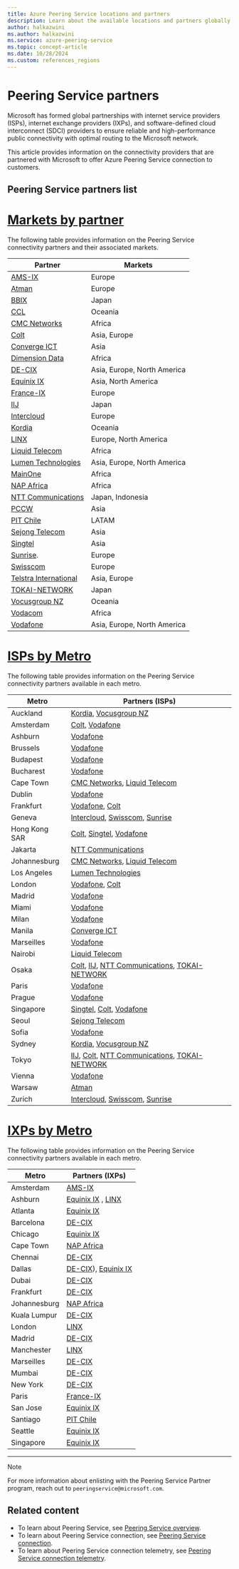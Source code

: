 ```yaml
---
title: Azure Peering Service locations and partners
description: Learn about the available locations and partners globally for the Azure Peering Service.
author: halkazwini
ms.author: halkazwini
ms.service: azure-peering-service
ms.topic: concept-article
ms.date: 10/28/2024
ms.custom: references_regions
---
```


# Peering Service partners

Microsoft has formed global partnerships with internet service providers (ISPs), internet exchange providers (IXPs), and software-defined cloud interconnect (SDCI) providers to ensure reliable and high-performance public connectivity with optimal routing to the Microsoft network.

This article provides information on the connectivity providers that are partnered with Microsoft to offer Azure Peering Service connection to customers.

## Peering Service partners list

# [**Markets by partner**](#tab/partners)

The following table provides information on the Peering Service connectivity partners and their associated markets.

| Partner | Markets |
|----------|--------|
| [AMS-IX](https://www.ams-ix.net/ams/service/microsoft-azure-peering-service-maps) | Europe |
| [Atman](https://www.atman.pl/en/atman-internet-maps/) | Europe |
| [BBIX](https://www.bbix.net/en/service/) | Japan |
| [CCL](https://concepts.co.nz/news) | Oceania |
| [CMC Networks](https://www.cmcnetworks.net/products/microsoft-azure-peering-services.html) | Africa |
| [Colt](https://www.colt.net/product/cloud-prioritisation/)| Asia, Europe |
| [Converge ICT](https://www.convergeict.com/enterprise/microsoft-azure-peering-service-maps/) | Asia |
| [Dimension Data](https://www.dimensiondata.com/en-gb/about-us/our-partners/microsoft/)| Africa |
| [DE-CIX](https://www.de-cix.net/services/microsoft-azure-peering-service/)| Asia, Europe, North America |
| [Equinix IX](https://www.equinix.com/interconnection-services/internet-exchange/) | Asia, North America |
| [France-IX](https://www.franceix.net/en/english-services/cloud/microsoft-azure-peering-service) | Europe |
| [IIJ](https://www.iij.ad.jp/en/) | Japan |
| [Intercloud](https://www.intercloud.com/partners/microsoft-azure)| Europe |
| [Kordia](https://www.kordia.co.nz/cloudconnect) | Oceania  |
| [LINX](https://www.linx.net/services/microsoft-azure-peering/) | Europe, North America |
| [Liquid Telecom](https://liquidc2.com/connect/#maps) | Africa |
| [Lumen Technologies](https://www.ctl.io/microsoft-azure-peering-services/) | Asia, Europe, North America |
| [MainOne](https://mainone.net/products-and-services/) | Africa |
| [NAP Africa](https://www.napafrica.net/technical/microsoft-azure-peering-service/) | Africa |
| [NTT Communications](https://www.ntt.com/en/services/network/software-defined-network.html) | Japan, Indonesia |
| [PCCW](https://www.pccwglobal.com/en/enterprise/products/network/ep-global-internet-access) | Asia |
| [PIT Chile](https://www.pitchile.cl/wp/maps/) |LATAM|
| [Sejong Telecom](https://www.sejongtelecom.net/) | Asia |
| [Singtel](https://www.singtel.com/business/campaign/singnet-cloud-connect-microsoft-direct) | Asia |
| [Sunrise](https://www.sunrise.ch/business/en/home). | Europe |
| [Swisscom](https://www.swisscom.ch/en/business/enterprise/offer/wireline/ip-plus.html) | Europe |
| [Telstra International](https://www.telstra.com.sg/en/products/global-networks/global-internet/global-internet-direct) | Asia, Europe |
| [TOKAI-NETWORK](https://www.broadline.ne.jp/en/) | Japan  |
| [Vocusgroup NZ](https://www.vocus.co.nz/microsoftazuredirectpeering/) | Oceania |
| [Vodacom](https://www.vodacom.com/index.php) | Africa |
| [Vodafone](https://www.vodafone.com/business/solutions/fixed-connectivity/internet-services#solutions) | Asia, Europe, North America |

# [**ISPs by Metro**](#tab/isp)

The following table provides information on the Peering Service connectivity partners available in each metro.

| Metro | Partners (ISPs) |
|-------|-----------------|
| Auckland | [Kordia](https://www.kordia.co.nz/cloudconnect), [Vocusgroup NZ](https://www.vocus.co.nz/microsoftazuredirectpeering/) |
| Amsterdam | [Colt](https://www.colt.net/product/cloud-prioritisation/), [Vodafone](https://www.vodafone.com/business/solutions/fixed-connectivity/internet-services#solutions) |
| Ashburn | [Vodafone](https://www.vodafone.com/business/solutions/fixed-connectivity/internet-services#solutions) |
| Brussels | [Vodafone](https://www.vodafone.com/business/solutions/fixed-connectivity/internet-services#solutions) |
| Budapest | [Vodafone](https://www.vodafone.com/business/solutions/fixed-connectivity/internet-services#solutions) |
| Bucharest | [Vodafone](https://www.vodafone.com/business/solutions/fixed-connectivity/internet-services#solutions) |
| Cape Town | [CMC Networks](https://www.cmcnetworks.net/products/microsoft-azure-peering-services.html), [Liquid Telecom](https://liquidc2.com/connect/#maps) |
| Dublin | [Vodafone](https://www.vodafone.com/business/solutions/fixed-connectivity/internet-services#solutions) |
| Frankfurt | [Vodafone](https://www.vodafone.com/business/solutions/fixed-connectivity/internet-services#solutions), [Colt](https://www.colt.net/product/cloud-prioritisation/) |
| Geneva | [Intercloud](https://www.intercloud.com/partners/microsoft-azure), [Swisscom](https://www.swisscom.ch/en/business/enterprise/offer/wireline/ip-plus.html), [Sunrise](https://www.sunrise.ch/business/en/home) |
| Hong Kong SAR | [Colt](https://www.colt.net/product/cloud-prioritisation/), [Singtel](https://www.singtel.com/business/campaign/singnet-cloud-connect-microsoft-direct), [Vodafone](https://www.vodafone.com/business/solutions/fixed-connectivity/internet-services#solutions) |
| Jakarta | [NTT Communications](https://www.ntt.com/en/services/network/software-defined-network.html) |
| Johannesburg | [CMC Networks](https://www.cmcnetworks.net/products/microsoft-azure-peering-services.html), [Liquid Telecom](https://liquidc2.com/connect/#maps) |
| Los Angeles | [Lumen Technologies](https://www.ctl.io/microsoft-azure-peering-services/) |
| London | [Vodafone](https://www.vodafone.com/business/solutions/fixed-connectivity/internet-services#solutions), [Colt](https://www.colt.net/product/cloud-prioritisation/) |
| Madrid | [Vodafone](https://www.vodafone.com/business/solutions/fixed-connectivity/internet-services#solutions) |
| Miami | [Vodafone](https://www.vodafone.com/business/solutions/fixed-connectivity/internet-services#solutions) |
| Milan | [Vodafone](https://www.vodafone.com/business/solutions/fixed-connectivity/internet-services#solutions) |
| Manila | [Converge ICT](https://www.convergeict.com/enterprise/microsoft-azure-peering-service-maps/) |
| Marseilles | [Vodafone](https://www.vodafone.com/business/solutions/fixed-connectivity/internet-services#solutions) |
| Nairobi | [Liquid Telecom](https://liquidc2.com/connect/#maps) |
| Osaka | [Colt](https://www.colt.net/product/cloud-prioritisation/), [IIJ](https://www.iij.ad.jp/en/), [NTT Communications](https://www.ntt.com/en/services/network/software-defined-network.html), [TOKAI-NETWORK](https://www.broadline.ne.jp/en/) |
| Paris | [Vodafone](https://www.vodafone.com/business/solutions/fixed-connectivity/internet-services#solutions) |
| Prague | [Vodafone](https://www.vodafone.com/business/solutions/fixed-connectivity/internet-services#solutions) |
| Singapore | [Singtel](https://www.singtel.com/business/campaign/singnet-cloud-connect-microsoft-direct), [Colt](https://www.colt.net/product/cloud-prioritisation/), [Vodafone](https://www.vodafone.com/business/solutions/fixed-connectivity/internet-services#solutions) |
| Seoul | [Sejong Telecom](https://www.sejongtelecom.net/) |
| Sofia | [Vodafone](https://www.vodafone.com/business/solutions/fixed-connectivity/internet-services#solutions) |
| Sydney | [Kordia](https://www.kordia.co.nz/cloudconnect), [Vocusgroup NZ](https://www.vocus.co.nz/microsoftazuredirectpeering/) |
| Tokyo | [IIJ](https://www.iij.ad.jp/en/), [Colt](https://www.colt.net/product/cloud-prioritisation/), [NTT Communications](https://www.ntt.com/en/services/network/software-defined-network.html), [TOKAI-NETWORK](https://www.broadline.ne.jp/en/) |
| Vienna | [Vodafone](https://www.vodafone.com/business/solutions/fixed-connectivity/internet-services#solutions) |
| Warsaw | [Atman](https://www.atman.pl/en/atman-internet-maps/) |
| Zurich | [Intercloud](https://www.intercloud.com/partners/microsoft-azure), [Swisscom](https://www.swisscom.ch/en/business/enterprise/offer/wireline/ip-plus.html), [Sunrise](https://www.sunrise.ch/business/en/home) |

# [**IXPs by Metro**](#tab/ixp)

The following table provides information on the Peering Service connectivity partners available in each metro.

| Metro | Partners (IXPs) |
|-------|-----------------|
| Amsterdam | [AMS-IX](https://www.ams-ix.net/ams/service/microsoft-azure-peering-service-maps) |
| Ashburn | [Equinix IX](https://www.equinix.com/interconnection-services/internet-exchange/) , [LINX](https://www.linx.net/services/microsoft-azure-peering/) |
| Atlanta | [Equinix IX](https://www.equinix.com/interconnection-services/internet-exchange/) |
| Barcelona | [DE-CIX](https://www.de-cix.net/services/microsoft-azure-peering-service/) |
| Chicago | [Equinix IX](https://www.equinix.com/interconnection-services/internet-exchange/) |
| Cape Town | [NAP Africa](https://www.napafrica.net/technical/microsoft-azure-peering-service/) |
| Chennai | [DE-CIX](https://www.de-cix.net/services/microsoft-azure-peering-service/)|
| Dallas | [DE-CIX](https://www.de-cix.net/services/microsoft-azure-peering-service/)), [Equinix IX](https://www.equinix.com/interconnection-services/internet-exchange/) |
| Dubai | [DE-CIX](https://www.de-cix.net/services/microsoft-azure-peering-service/) |
| Frankfurt | [DE-CIX](https://www.de-cix.net/services/microsoft-azure-peering-service/) |
| Johannesburg | [NAP Africa](https://www.napafrica.net/technical/microsoft-azure-peering-service/) |
| Kuala Lumpur | [DE-CIX](https://www.de-cix.net/services/microsoft-azure-peering-service/) |
| London | [LINX](https://www.linx.net/services/microsoft-azure-peering/) |
| Madrid | [DE-CIX](https://www.de-cix.net/services/microsoft-azure-peering-service/) |
| Manchester | [LINX](https://www.linx.net/services/microsoft-azure-peering/) |
| Marseilles | [DE-CIX](https://www.de-cix.net/services/microsoft-azure-peering-service/) |
| Mumbai | [DE-CIX](https://www.de-cix.net/services/microsoft-azure-peering-service/) |
| New York | [DE-CIX](https://www.de-cix.net/services/microsoft-azure-peering-service/) |
| Paris | [France-IX](https://www.franceix.net/en/english-services/cloud/microsoft-azure-peering-service) |
| San Jose | [Equinix IX](https://www.equinix.com/interconnection-services/internet-exchange/) |
| Santiago | [PIT Chile](https://www.pitchile.cl/wp/maps/) |
| Seattle | [Equinix IX](https://www.equinix.com/interconnection-services/internet-exchange/) |
| Singapore | [Equinix IX](https://www.equinix.com/interconnection-services/internet-exchange/) |

---

> [!NOTE]
> For more information about enlisting with the Peering Service Partner program, reach out to `peeringservice@microsoft.com`.

## Related content

- To learn about Peering Service, see [Peering Service overview](about.md).
- To learn about Peering Service connection, see [Peering Service connection](connection.md).
- To learn about Peering Service connection telemetry, see [Peering Service connection telemetry](connection-telemetry.md).

